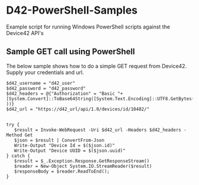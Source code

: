 # D42-PowerShell-Samples
Example script for running Windows PowerShell scripts against the Device42 API's


## Sample GET call using PowerShell
The below sample shows how to do a simple GET request from Device42. Supply your credentials and url.

```
$d42_username = "d42_user"
$d42_password = "d42_password"
$d42_headers = @{"Authorization" = "Basic "+[System.Convert]::ToBase64String([System.Text.Encoding]::UTF8.GetBytes($d42_username+":"+$d42_password ))}
$d42_url = "https://d42_url/api/1.0/devices/id/10482/"


try {
   $result = Invoke-WebRequest -Uri $d42_url -Headers $d42_headers -Method Get
   $json = $result | ConvertFrom-Json
   Write-Output "Device Id = $($json.id)"
   Write-Output "Device UUID = $($json.uuid)"
} catch {
   $result = $_.Exception.Response.GetResponseStream()
   $reader = New-Object System.IO.StreamReader($result)
   $responseBody = $reader.ReadToEnd();
}
```
